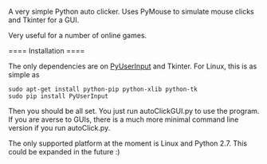 A very simple Python auto clicker. 
Uses PyMouse to simulate mouse clicks and Tkinter for a GUI.

Very useful for a number of online games.

==== Installation ====

The only dependencies are on [PyUserInput](https://github.com/SavinaRoja/PyUserInput) and Tkinter. For Linux, this is as simple as 

    sudo apt-get install python-pip python-xlib python-tk  
    sudo pip install PyUserInput

Then you should be all set. You just run autoClickGUI.py to use the program.
If you are averse to GUIs, there is a much more minimal command line version
if you run autoClick.py.

The only supported platform at the moment is Linux and Python 2.7.
This could be expanded in the future :)
